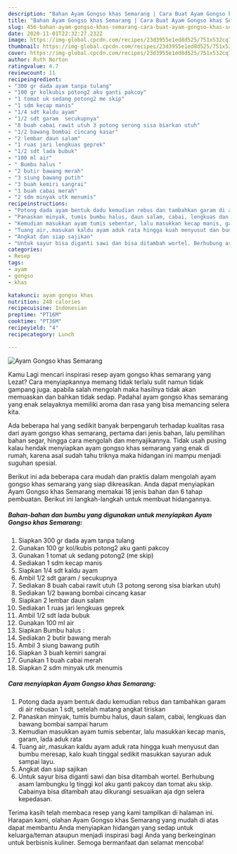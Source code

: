 ```yaml
---
description: "Bahan Ayam Gongso khas Semarang | Cara Buat Ayam Gongso khas Semarang Yang Enak Dan Mudah"
title: "Bahan Ayam Gongso khas Semarang | Cara Buat Ayam Gongso khas Semarang Yang Enak Dan Mudah"
slug: 456-bahan-ayam-gongso-khas-semarang-cara-buat-ayam-gongso-khas-semarang-yang-enak-dan-mudah
date: 2020-11-01T22:32:27.232Z
image: https://img-global.cpcdn.com/recipes/23d3955e1ed8d525/751x532cq70/ayam-gongso-khas-semarang-foto-resep-utama.jpg
thumbnail: https://img-global.cpcdn.com/recipes/23d3955e1ed8d525/751x532cq70/ayam-gongso-khas-semarang-foto-resep-utama.jpg
cover: https://img-global.cpcdn.com/recipes/23d3955e1ed8d525/751x532cq70/ayam-gongso-khas-semarang-foto-resep-utama.jpg
author: Ruth Norton
ratingvalue: 4.7
reviewcount: 11
recipeingredient:
- "300 gr dada ayam tanpa tulang"
- "100 gr kolkubis potong2 aku ganti pakcoy"
- "1 tomat uk sedang potong2 me skip"
- "1 sdm kecap manis"
- "1/4 sdt kaldu ayam"
- "1/2 sdt garam  secukupnya"
- "8 buah cabai rawit utuh 3 potong serong sisa biarkan utuh"
- "1/2 bawang bombai cincang kasar"
- "2 lembar daun salam"
- "1 ruas jari lengkuas geprek"
- "1/2 sdt lada bubuk"
- "100 ml air"
- " Bumbu halus "
- "2 butir bawang merah"
- "3 siung bawang putih"
- "3 buah kemiri sangrai"
- "1 buah cabai merah"
- "2 sdm minyak utk menumis"
recipeinstructions:
- "Potong dada ayam bentuk dadu kemudian rebus dan tambahkan garam di air rebusan 1 sdt, setelah matang angkat tiriskan"
- "Panaskan minyak, tumis bumbu halus, daun salam, cabai, lengkuas dan bawang bombai sampai harum"
- "Kemudian masukkan ayam tumis sebentar, lalu masukkan kecap manis, garam, lada aduk rata"
- "Tuang air,.masukan kaldu ayam aduk rata hingga kuah menyusut dan bumbu meresap, kalo kuah tinggal sedikit masukkan sayuran aduk sampai layu."
- "Angkat dan siap sajikan"
- "Untuk sayur bisa diganti sawi dan bisa ditambah wortel. Berhubung asam lambungku lg tinggi kol aku ganti pakcoy dan tomat aku skip. Cabainya bisa ditambah atau dikurangi sesuaikan aja dgn selera kepedasan."
categories:
- Resep
tags:
- ayam
- gongso
- khas

katakunci: ayam gongso khas 
nutrition: 248 calories
recipecuisine: Indonesian
preptime: "PT16M"
cooktime: "PT36M"
recipeyield: "4"
recipecategory: Lunch

---
```



![Ayam Gongso khas Semarang](https://img-global.cpcdn.com/recipes/23d3955e1ed8d525/751x532cq70/ayam-gongso-khas-semarang-foto-resep-utama.jpg)

Kamu Lagi mencari inspirasi resep ayam gongso khas semarang yang Lezat? Cara menyiapkannya memang tidak terlalu sulit namun tidak gampang juga. apabila salah mengolah maka hasilnya tidak akan memuaskan dan bahkan tidak sedap. Padahal ayam gongso khas semarang yang enak selayaknya memiliki aroma dan rasa yang bisa memancing selera kita.

Ada beberapa hal yang sedikit banyak berpengaruh terhadap kualitas rasa dari ayam gongso khas semarang, pertama dari jenis bahan, lalu pemilihan bahan segar, hingga cara mengolah dan menyajikannya. Tidak usah pusing kalau hendak menyiapkan ayam gongso khas semarang yang enak di rumah, karena asal sudah tahu triknya maka hidangan ini mampu menjadi suguhan spesial.




Berikut ini ada beberapa cara mudah dan praktis dalam mengolah ayam gongso khas semarang yang siap dikreasikan. Anda dapat menyiapkan Ayam Gongso khas Semarang memakai 18 jenis bahan dan 6 tahap pembuatan. Berikut ini langkah-langkah untuk membuat hidangannya.

<!--inarticleads1-->

##### Bahan-bahan dan bumbu yang digunakan untuk menyiapkan Ayam Gongso khas Semarang:

1. Siapkan 300 gr dada ayam tanpa tulang
1. Gunakan 100 gr kol/kubis potong2 aku ganti pakcoy
1. Gunakan 1 tomat uk sedang potong2 (me skip)
1. Sediakan 1 sdm kecap manis
1. Siapkan 1/4 sdt kaldu ayam
1. Ambil 1/2 sdt garam / secukupnya
1. Sediakan 8 buah cabai rawit utuh (3 potong serong sisa biarkan utuh)
1. Sediakan 1/2 bawang bombai cincang kasar
1. Siapkan 2 lembar daun salam
1. Sediakan 1 ruas jari lengkuas geprek
1. Ambil 1/2 sdt lada bubuk
1. Gunakan 100 ml air
1. Siapkan  Bumbu halus :
1. Sediakan 2 butir bawang merah
1. Ambil 3 siung bawang putih
1. Siapkan 3 buah kemiri sangrai
1. Gunakan 1 buah cabai merah
1. Siapkan 2 sdm minyak utk menumis




<!--inarticleads2-->

##### Cara menyiapkan Ayam Gongso khas Semarang:

1. Potong dada ayam bentuk dadu kemudian rebus dan tambahkan garam di air rebusan 1 sdt, setelah matang angkat tiriskan
1. Panaskan minyak, tumis bumbu halus, daun salam, cabai, lengkuas dan bawang bombai sampai harum
1. Kemudian masukkan ayam tumis sebentar, lalu masukkan kecap manis, garam, lada aduk rata
1. Tuang air,.masukan kaldu ayam aduk rata hingga kuah menyusut dan bumbu meresap, kalo kuah tinggal sedikit masukkan sayuran aduk sampai layu.
1. Angkat dan siap sajikan
1. Untuk sayur bisa diganti sawi dan bisa ditambah wortel. Berhubung asam lambungku lg tinggi kol aku ganti pakcoy dan tomat aku skip. Cabainya bisa ditambah atau dikurangi sesuaikan aja dgn selera kepedasan.




Terima kasih telah membaca resep yang kami tampilkan di halaman ini. Harapan kami, olahan Ayam Gongso khas Semarang yang mudah di atas dapat membantu Anda menyiapkan hidangan yang sedap untuk keluarga/teman ataupun menjadi inspirasi bagi Anda yang berkeinginan untuk berbisnis kuliner. Semoga bermanfaat dan selamat mencoba!
